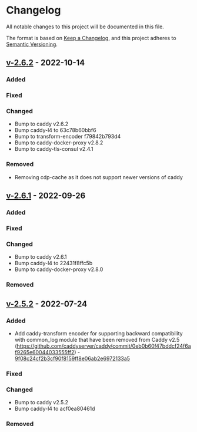 # Changelog

All notable changes to this project will be documented in this file.

The format is based on [Keep a Changelog](https://keepachangelog.com/en/1.0.0/),
and this project adheres to [Semantic Versioning](https://semver.org/spec/v2.0.0.html).

## [v-2.6.2](https://gitlab.com/youtous/caddy-consul-docker/-/tree/v-2.6.2) - 2022-10-14

### Added

### Fixed

### Changed

- Bump to caddy v2.6.2
- Bump caddy-l4 to 63c78b60bbf6
- Bump to transform-encoder f79842b793d4
- Bump to caddy-docker-proxy v2.8.2
- Bump to caddy-tls-consul v2.4.1

### Removed

- Removing cdp-cache as it does not support newer versions of caddy

## [v-2.6.1](https://gitlab.com/youtous/caddy-consul-docker/-/tree/v-2.6.1) - 2022-09-26

### Added

### Fixed

### Changed

- Bump to caddy v2.6.1
- Bump caddy-l4 to 22431f8ffc5b
- Bump to caddy-docker-proxy v2.8.0

### Removed
## [v-2.5.2](https://gitlab.com/youtous/caddy-consul-docker/-/tree/v-2.5.2) - 2022-07-24

### Added

- Add caddy-transform encoder for supporting backward compatibility with common_log module that have been removed from Caddy v2.5 (https://github.com/caddyserver/caddy/commit/0eb0b60f47bddcf24f6af9265e60044033555ff2) - [9f08c24cf2b3cf90f8159ff8e06ab2e6972133a5](https://gitlab.com/youtous/caddy-consul-docker/-/commit/9f08c24cf2b3cf90f8159ff8e06ab2e6972133a5)

### Fixed

### Changed

- Bump to caddy v2.5.2
- Bump caddy-l4 to acf0ea80461d

### Removed
